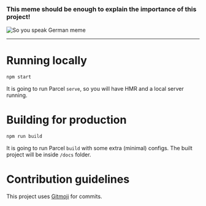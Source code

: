 ### This meme should be enough to explain the importance of this project!

![So you speak German meme](./soyouspeakgerman.png)

---

# Running locally

```bash
npm start
```

It is going to run Parcel `serve`, so you will have HMR and a local server running.

# Building for production

```bash
npm run build
```

It is going to run Parcel `build` with some extra (minimal) configs. The built project will be inside `/docs` folder.

# Contribution guidelines

This project uses [Gitmoji](https://gitmoji.carloscuesta.me) for commits.
